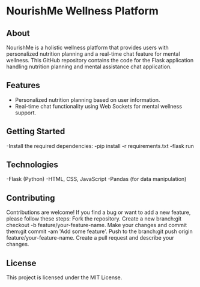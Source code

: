 # NourishMe Wellness Platform

## About
NourishMe is a holistic wellness platform that provides users with personalized nutrition planning and a real-time chat feature for mental wellness. This GitHub repository contains the code for the Flask application handling nutrition planning and mental assistance chat application.

## Features
- Personalized nutrition planning based on user information.
- Real-time chat functionality using Web Sockets for mental wellness support.

## Getting Started
-Install the required dependencies:
-pip install -r requirements.txt
-flask run

## Technologies
-Flask (Python)
-HTML, CSS, JavaScript
-Pandas (for data manipulation)

## Contributing
Contributions are welcome! If you find a bug or want to add a new feature, please follow these steps:
Fork the repository.
Create a new branch:git checkout -b feature/your-feature-name.
Make your changes and commit them:git commit -am 'Add some feature'.
Push to the branch:git push origin feature/your-feature-name.
Create a pull request and describe your changes.

## License
This project is licensed under the MIT License.
